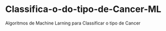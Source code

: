 # Classifica-o-do-tipo-de-Cancer-ML
Algoritmos de Machine Larning para Classificar o tipo de Cancer 
